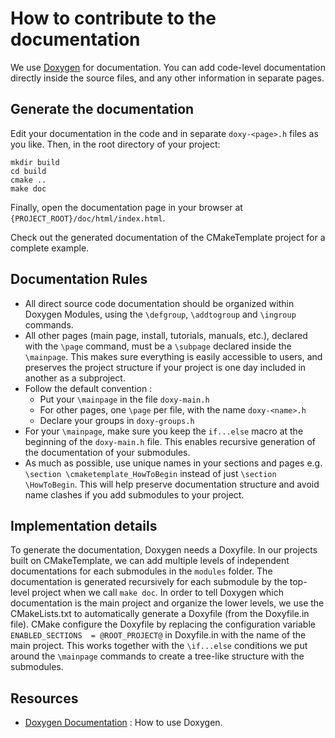 # How to contribute to the documentation
We use [Doxygen](http://www.stack.nl/~dimitri/doxygen/index.html) for documentation. You can add code-level documentation directly inside the source files, and any other information in separate pages. 

## Generate the documentation
Edit your documentation in the code and in separate `doxy-<page>.h` files as you like. 
Then, in the root directory of your project: 
``` 
mkdir build
cd build
cmake ..
make doc 
``` 
Finally, open the documentation page in your browser at `{PROJECT_ROOT}/doc/html/index.html`.

Check out the generated documentation of the CMakeTemplate project for a complete example. 

## Documentation Rules
* All direct source code documentation should be organized within Doxygen Modules, using the `\defgroup`, `\addtogroup` and `\ingroup` commands.
* All other pages (main page, install, tutorials, manuals, etc.), declared with the `\page` command, must be a `\subpage` declared inside the `\mainpage`. This makes sure everything is easily accessible to users, and preserves the project structure if your project is one day included in another as a subproject. 
* Follow the default convention :
    * Put your `\mainpage` in the file `doxy-main.h`
    * For other pages, one `\page` per file, with the name `doxy-<name>.h`
    * Declare your groups in `doxy-groups.h`
* For your `\mainpage`, make sure you keep the `if...else` macro at the beginning of the `doxy-main.h` file. This enables recursive generation of the documentation of your submodules. 
* As much as possible, use unique names in your sections and pages e.g. `\section \cmaketemplate_HowToBegin` instead of just `\section \HowToBegin`. This will help preserve documentation structure and avoid name clashes if you add submodules to your project.

## Implementation details
To generate the documentation, Doxygen needs a Doxyfile. In our projects built on CMakeTemplate, we can add multiple levels of independent documentations for each submodules in the `modules` folder. 
The documentation is generated recursively for each submodule by the top-level project when we call `make doc`. 
In order to tell Doxygen which documentation is the main project and organize the lower levels, we use the CMakeLists.txt to automatically generate a Doxyfile (from the Doxyfile.in file). CMake configure the Doxyfile by replacing the configuration variable `ENABLED_SECTIONS  = @ROOT_PROJECT@` in Doxyfile.in with the name of the main project. This works together with the `\if...else` conditions we put around the `\mainpage` commands to create a tree-like structure with the submodules. 

## Resources
* [Doxygen Documentation](http://www.stack.nl/~dimitri/doxygen/manual/index.html) : How to use Doxygen.

